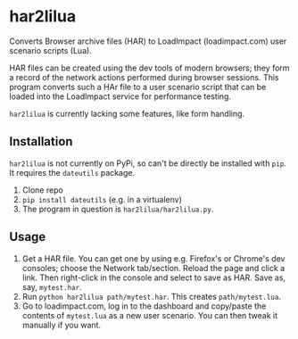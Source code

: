 # har2lilua

Converts Browser archive files (HAR) to LoadImpact (loadimpact.com)
user scenario scripts (Lua).

HAR files can be created using the dev tools of modern browsers; they
form a record of the network actions performed during browser
sessions.  This program converts such a HAr file to a user scenario
script that can be loaded into the LoadImpact service for performance
testing.

`har2lilua` is currently lacking some features, like form handling.

## Installation

`har2lilua` is not currently on PyPi, so can't be directly be installed
with `pip`.  It requires the `dateutils` package. 

1. Clone repo 
2. `pip install dateutils`  (e.g. in a virtualenv)
3. The program in question is `har2lilua/har2lilua.py`.

## Usage

1. Get a HAR file. You can get one by using e.g. Firefox's or Chrome's 
   dev consoles; choose the Network tab/section. Reload the page and
   click a link. Then right-click in the console and select to save 
   as HAR. Save as, say, `mytest.har`.
2. Run `python har2lilua path/mytest.har`. This creates `path/mytest.lua`. 
3. Go to loadimpact.com, log in to the dashboard and copy/paste the contents 
   of `mytest.lua` as a new user scenario. You can then tweak it
   manually if you want.

